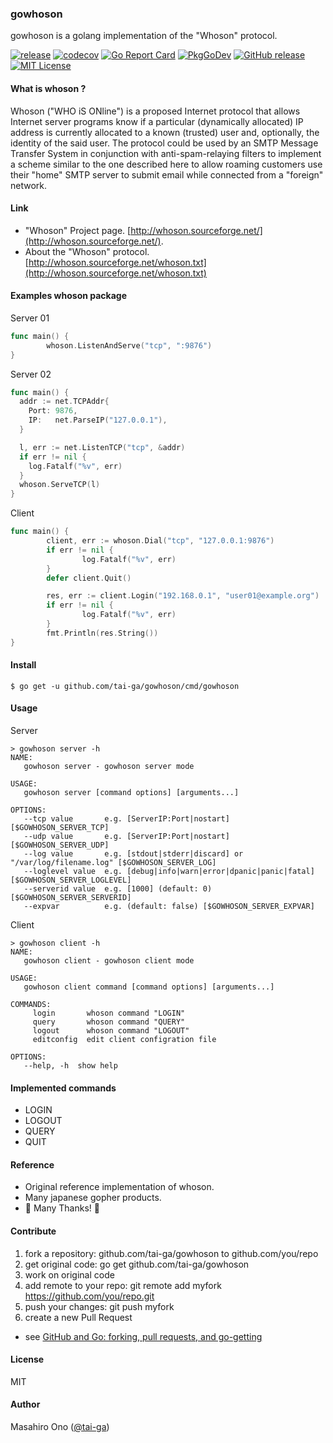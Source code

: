### gowhoson

gowhoson is a golang implementation of the "Whoson" protocol.

[![release](https://github.com/tai-ga/gowhoson/workflows/release/badge.svg)](https://github.com/tai-ga/gowhoson/actions?query=workflow%3Arelease)
[![codecov](https://codecov.io/gh/tai-ga/gowhoson/branch/master/graph/badge.svg)](https://codecov.io/gh/tai-ga/gowhoson)
[![Go Report Card](https://goreportcard.com/badge/github.com/tai-ga/gowhoson)](https://goreportcard.com/report/github.com/tai-ga/gowhoson)
[![PkgGoDev](https://pkg.go.dev/badge/github.com/tai-ga/gowhoson/whoson)](https://pkg.go.dev/github.com/tai-ga/gowhoson/whoson)
[![GitHub release](https://img.shields.io/github/release/tai-ga/gowhoson.svg)](https://github.com/tai-ga/gowhoson/releases/latest)
[![MIT License](http://img.shields.io/badge/license-MIT-blue.svg?style=flat)](https://github.com/tai-ga/gowhoson/blob/master/LICENSE)

#### What is whoson ?
Whoson ("WHO iS ONline") is a proposed Internet protocol that allows Internet server programs know if a particular (dynamically allocated) IP address is currently allocated to a known (trusted) user and, optionally, the identity of the said user.
The protocol could be used by an SMTP Message Transfer System in conjunction with anti-spam-relaying filters to implement a scheme similar to the one described here to allow roaming customers use their "home" SMTP server to submit email while connected from a "foreign" network.

#### Link
* "Whoson" Project page. [http://whoson.sourceforge.net/](http://whoson.sourceforge.net/).
* About the "Whoson" protocol.  [http://whoson.sourceforge.net/whoson.txt](http://whoson.sourceforge.net/whoson.txt)

#### Examples whoson package
Server 01
```go
func main() {
        whoson.ListenAndServe("tcp", ":9876")
}
```
Server 02
```go
func main() {
  addr := net.TCPAddr{
    Port: 9876,
    IP:   net.ParseIP("127.0.0.1"),
  }

  l, err := net.ListenTCP("tcp", &addr)
  if err != nil {
    log.Fatalf("%v", err)
  }
  whoson.ServeTCP(l)
}
```

Client
```go
func main() {
        client, err := whoson.Dial("tcp", "127.0.0.1:9876")
        if err != nil {
                log.Fatalf("%v", err)
        }
        defer client.Quit()

        res, err := client.Login("192.168.0.1", "user01@example.org")
        if err != nil {
                log.Fatalf("%v", err)
        }
        fmt.Println(res.String())
}
```
#### Install
```
$ go get -u github.com/tai-ga/gowhoson/cmd/gowhoson
```

#### Usage
Server
```
> gowhoson server -h
NAME:
   gowhoson server - gowhoson server mode

USAGE:
   gowhoson server [command options] [arguments...]

OPTIONS:
   --tcp value       e.g. [ServerIP:Port|nostart] [$GOWHOSON_SERVER_TCP]
   --udp value       e.g. [ServerIP:Port|nostart] [$GOWHOSON_SERVER_UDP]
   --log value       e.g. [stdout|stderr|discard] or "/var/log/filename.log" [$GOWHOSON_SERVER_LOG]
   --loglevel value  e.g. [debug|info|warn|error|dpanic|panic|fatal] [$GOWHOSON_SERVER_LOGLEVEL]
   --serverid value  e.g. [1000] (default: 0) [$GOWHOSON_SERVER_SERVERID]
   --expvar          e.g. (default: false) [$GOWHOSON_SERVER_EXPVAR]
```

Client
```
> gowhoson client -h
NAME:
   gowhoson client - gowhoson client mode

USAGE:
   gowhoson client command [command options] [arguments...]

COMMANDS:
     login       whoson command "LOGIN"
     query       whoson command "QUERY"
     logout      whoson command "LOGOUT"
     editconfig  edit client configration file

OPTIONS:
   --help, -h  show help
```
#### Implemented commands

* LOGIN
* LOGOUT
* QUERY
* QUIT

#### Reference

* Original reference implementation of whoson.
* Many japanese gopher products.
* :tada: Many Thanks! :tada:

#### Contribute

1. fork a repository: github.com/tai-ga/gowhoson to github.com/you/repo
2. get original code: go get github.com/tai-ga/gowhoson
3. work on original code
4. add remote to your repo: git remote add myfork https://github.com/you/repo.git
5. push your changes: git push myfork
6. create a new Pull Request

- see [GitHub and Go: forking, pull requests, and go-getting](http://blog.campoy.cat/2014/03/github-and-go-forking-pull-requests-and.html)

#### License

MIT

#### Author

Masahiro Ono ([@tai-ga](https://twitter.com/tai_ga))
